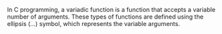 In C programming, a variadic function is a function that accepts a variable number of arguments.
These types of functions are defined using the ellipsis (...) symbol,
which represents the variable arguments.
